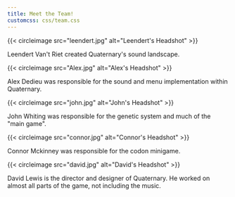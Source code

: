```yaml
---
title: Meet the Team!
customcss: css/team.css
---
```



{{< circleimage src="leendert.jpg" alt="Leendert's Headshot" >}}

Leendert Van't Riet created Quaternary's sound landscape. 


{{< circleimage src="Alex.jpg" alt="Alex's Headshot" >}}

Alex Dedieu was responsible for the sound and menu implementation within Quaternary. 

{{< circleimage src="john.jpg" alt="John's Headshot" >}}

John Whiting was responsible for the genetic system and much of the "main game".

{{< circleimage src="connor.jpg" alt="Connor's Headshot"  >}}

Connor Mckinney was responsible for the codon minigame.


{{< circleimage src="david.jpg" alt="David's Headshot"  >}}

David Lewis is the director and designer of Quaternary. He worked on almost all parts of the game, not including the music.